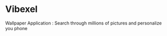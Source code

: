 <h1>Vibexel</h1>
Wallpaper Application : Search through millions of pictures and personalize you phone
